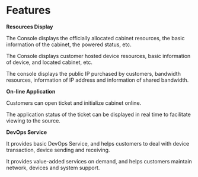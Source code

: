 # Features

**Resources Display**

   The Console displays the officially allocated cabinet resources, the basic information of the cabinet, the powered status, etc.

   The Console displays customer hosted device resources, basic information of device, and located cabinet, etc.
  
   The console displays the public IP purchased by customers, bandwidth resources, information of IP address and information of shared bandwidth.

**On-line Application**
    
   Customers can open ticket and initialize cabinet online.

   The application status of the ticket can be displayed in real time to facilitate viewing to the source.

**DevOps Service**
    
   It provides basic DevOps Service, and helps customers to deal with device transaction, device sending and receiving.

   It provides value-added services on demand, and helps customers maintain network, devices and system support.
